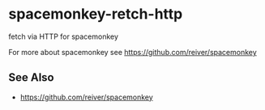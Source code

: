 # spacemonkey-retch-http

fetch via HTTP for spacemonkey

For more about spacemonkey see https://github.com/reiver/spacemonkey

## See Also
* https://github.com/reiver/spacemonkey
